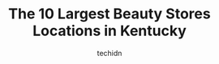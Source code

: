 ---
layout: ampstory
image: https://i0.wp.com/paketmu.com/wp-content/uploads/2023/06/beauty-trendz-0-in-kentucky-1686369116.jpeg?resize=640,853
author: techidn
featured: false
description: Explore the diverse Beauty Store scene in Kentucky, home to an incredible selection of 10 establishments catering to every taste. Whether youre in search of iconic favorites or undiscovered
title: The 10 Largest Beauty Stores Locations in Kentucky
cover:
   title: The 10 Largest Beauty Stores Locations in Kentucky
   subtitle: RICKPATE
   background: https://paketmu.com/wp-content/uploads/2023/06/beauty-trendz-0-in-kentucky-1686369116.jpeg

pages: 
 - layout: thirds
   top: <h1>#1 Nadia Beauty Supply</h1>
   bottom: "<p>Just happened to run across this beauty supply store. Found a lot of  amazing items and was surprised how well stocked the store was. Customer support was also amazing</p>"
   background: https://paketmu.com/wp-content/uploads/2023/06/beauty-trendz-1-in-kentucky-1686369117.jpeg
   backgroundblur: true
 - layout: thirds
   top: <h1>#2 Joes Beauty Supply</h1>
   bottom: "<p>My absolute favorite beauty supply store! Staff is always kind & helpful.. they know me when I come in! They always have something new and I can always find exactly what </p>"
   background: https://paketmu.com/wp-content/uploads/2023/06/beauty-trendz-2-in-kentucky-1686369118.jpeg
   cta:
      link: https://paketmu.com/the-10-largest-beauty-stores-locations-in-kentucky/
      text: The 10 Largest Beauty Stores Locations in Kentucky
 - layout: thirds
   top: <h1>#3 Ulta Beauty</h1>
   bottom: "<p>This is for the hair salon specifically- I had an appointment booked for 3 weeks with Gina. When picking out the service I chose a total blonde. They called me 4 ho</p>"
   background: https://paketmu.com/wp-content/uploads/2023/06/beauty-trendz-3-in-kentucky-1686369119.jpeg
   cta:
      link: https://paketmu.com/the-10-largest-beauty-stores-locations-in-kentucky/
      text: The 10 Largest Beauty Stores Locations in Kentucky
 - layout: thirds
   top: <h1>#4 Beauty Trendz</h1>
   bottom: "<p>1145 S 4th St, Louisville, KY 40203, United States</p>"
   background: https://images.unsplash.com/photo-1510906594845-bc082582c8cc?ixlib=rb-4.0.3&ixid=MnwxMjA3fDB8MHxwaG90by1wYWdlfHx8fGVufDB8fHx8&auto=format&fit=crop&w=640&h=853&q=80
   cta:
      link: https://paketmu.com/the-10-largest-beauty-stores-locations-in-kentucky/
      text: The 10 Largest Beauty Stores Locations in Kentucky
 - layout: thirds
   top: <h1>#5 SEPHORA</h1>
   bottom: "<p>3401 Nicholasville Rd, Lexington, KY 40503, United States</p>"
   background: https://images.unsplash.com/photo-1618556658017-fd9c732d1360?ixlib=rb-4.0.3&ixid=MnwxMjA3fDB8MHxwaG90by1wYWdlfHx8fGVufDB8fHx8&auto=format&fit=crop&w=640&h=853&q=80
   cta:
      link: https://paketmu.com/the-10-largest-beauty-stores-locations-in-kentucky/
      text: The 10 Largest Beauty Stores Locations in Kentucky
 - layout: thirds
   top: <h1>#6 Hairgold Beauty Supply</h1>
   bottom: "<p>4932 Poplar Level Rd, Louisville, KY 40219, United States</p>"
   background: https://images.unsplash.com/photo-1547366785-564103df7e13?ixlib=rb-4.0.3&ixid=MnwxMjA3fDB8MHxwaG90by1wYWdlfHx8fGVufDB8fHx8&auto=format&fit=crop&w=640&h=853&q=80
   cta:
      link: https://paketmu.com/the-10-largest-beauty-stores-locations-in-kentucky/
      text: The 10 Largest Beauty Stores Locations in Kentucky
 - layout: thirds
   top: <h1>#7 SEPHORA</h1>
   bottom: "<p>2854 Town Center Blvd, Crestview Hills, KY 41017, United States</p>"
   background: https://images.unsplash.com/photo-1534312527009-56c7016453e6?ixlib=rb-4.0.3&ixid=MnwxMjA3fDB8MHxwaG90by1wYWdlfHx8fGVufDB8fHx8&auto=format&fit=crop&w=640&h=853&q=80
   cta:
      link: https://paketmu.com/the-10-largest-beauty-stores-locations-in-kentucky/
      text: The 10 Largest Beauty Stores Locations in Kentucky
 - layout: thirds
   middle: Continue reading...
   background: https://images.unsplash.com/photo-1536745287225-21d689278fd1?ixlib=rb-4.0.3&ixid=MnwxMjA3fDB8MHxwaG90by1wYWdlfHx8fGVufDB8fHx8&auto=format&fit=crop&w=640&h=853&q=80
   cta:
      link: https://paketmu.com/the-10-largest-beauty-stores-locations-in-kentucky/
      text: The 10 Largest Beauty Stores Locations in Kentucky
      
---